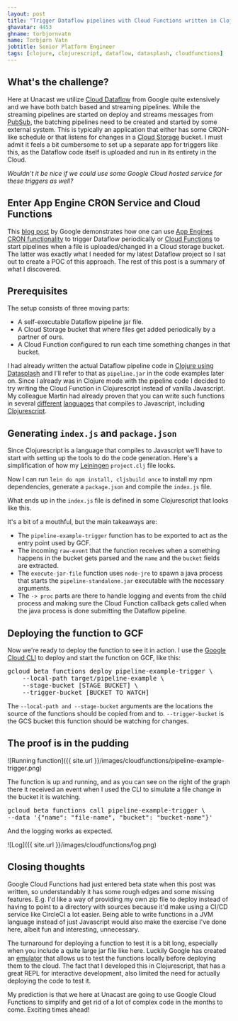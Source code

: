 ```yaml
---
layout: post
title: "Trigger Dataflow pipelines with Cloud Functions written in Clojurescript"
ghavatar: 4453
ghname: torbjornvatn
name: Torbjørn Vatn
jobtitle: Senior Platform Engineer
tags: [clojure, clojurescript, dataflow, datasplash, cloudfunctions]
---
```


## What's the challenge?
Here at Unacast we utilize [Cloud Dataflow](https://cloud.google.com/dataflow/) from Google quite extensively and
we have both batch based and streaming pipelines. While the streaming pipelines are started on deploy and streams
messages from [PubSub](https://cloud.google.com/pubsub/), the batching pipelines need to be created and started by some external system. This is typically an application that either has some CRON-like schedule or that listens
for changes in a [Cloud Storage](https://cloud.google.com/storage/) bucket.
I must admit it feels a bit cumbersome to set up a separate app for triggers like this, as the Dataflow code itself is uploaded and run in its entirety in the Cloud.

_Wouldn't it be nice if we could use some Google Cloud hosted service for these triggers as well?_

## Enter App Engine CRON Service and Cloud Functions

This [blog post](https://cloud.google.com/blog/big-data/2016/04/scheduling-dataflow-pipelines-using-app-engine-cron-service-or-cloud-functions) by Google demonstrates how one can use [App Engines CRON functionality](https://cloud.google.com/appengine/docs/flexible/go/scheduling-jobs-with-cron-yaml) to trigger Dataflow periodically or [Cloud Functions](https://cloud.google.com/functions/docs/) to start pipelines when a file is uploaded/changed in a Cloud storage bucket.
The latter was exactly what I needed for my latest Dataflow project so I sat out to create a POC of this approach. The rest of this post is a summary of what I discovered.

## Prerequisites

The setup consists of three moving parts:

- A self-executable Dataflow pipeline jar file.
- A Cloud Storage bucket that where files get added periodically by a partner of ours.
- A Cloud Function configured to run each time something changes in that bucket.

I had already written the actual Dataflow pipeline code in [Clojure using Datasplash](http://unacast.github.com/2016/12/07/how-datasplash-improved-our-dataflow/) and I'll refer to that as `pipeline.jar` in the code examples later on. Since I already was in Clojure mode with the pipeline code I decided to try writing the Cloud Function in Clojurescript instead of vanilla Javascript. My colleague Martin had already proven that you can write such functions in several [different](https://github.com/MartinSahlen/go-cloud-fn) [languages](https://github.com/MartinSahlen/fsharp-gcloud-functions) that compiles to Javascript, including [Clojurescript](https://github.com/MartinSahlen/cloud-fn-test).

## Generating `index.js` and `package.json`

Since Clojurescript is a language that compiles to Javascript we'll have to start with setting up the tools
to do the code generation. Here's a simplification of how my [Leiningen](https://leiningen.org/) `project.clj` file looks.
<script src="https://gist.github.com/torbjornvatn/9923ef733c5e400b16a72aaba9de92fd.js?file=project.clj"></script>

Now I can run `lein do npm install, cljsbuild once` to install my npm dependencies, generate a `package.json` and compile the `index.js` file.

What ends up in the `index.js` file is defined in some Clojurescript that looks like this.
<script src="https://gist.github.com/torbjornvatn/9923ef733c5e400b16a72aaba9de92fd.js?file=core.cljs"></script>

It's a bit of a mouthful, but the main takeaways are:

- The `pipeline-example-trigger` function has to be exported to act as the entry point used by GCF.
- The incoming `raw-event` that the function receives when a something happens in the bucket gets parsed and the `name` and the `bucket` fields are extracted.
- The `execute-jar-file` function uses `node-jre` to spawn a java process that starts the `pipeline-standalone.jar` executable with the necessary arguments.
- The `-> proc` parts are there to handle logging and events from the child process and making sure the
Cloud Function callback gets called when the java process is done submitting the Dataflow pipeline.

## Deploying the function to GCF
Now we're ready to deploy the function to see it in action. I use the [Google Cloud CLI](https://cloud.google.com/sdk/) to deploy and start the function on GCF, like this:
<pre class="highlight">gcloud beta functions deploy pipeline-example-trigger \
    --local-path target/pipeline-example \
    --stage-bucket [STAGE BUCKET] \
    --trigger-bucket [BUCKET TO WATCH]
</pre>

The `--local-path and --stage-bucket` arguments are the locations the source of the functions should be copied from and to. `--trigger-bucket` is the GCS bucket this function should be watching for changes.

## The proof is in the pudding

![Running function]({{ site.url }}/images/cloudfunctions/pipeline-example-trigger.png)

The function is up and running, and as you can see on the right of the graph there it received an event when I used the CLI to simulate a file change in the bucket it is watching.
<pre class="highlight">gcloud beta functions call pipeline-example-trigger \
--data '{"name": "file-name", "bucket": "bucket-name"}'
</pre>

And the logging works as expected.
<p> </p>
![Log]({{ site.url }}/images/cloudfunctions/log.png)

## Closing thoughts

Google Cloud Functions had just entered beta state when this post was written, so understandably it has some rough edges and some missing features. E.g. I'd like a way of providing my own zip file to deploy instead of having to point to a directory with sources because it'd make using a CI/CD service like CircleCI a lot easier. Being able to write functions in a JVM language instead of just Javascript would also make the exercise I've done here, albeit fun and interesting, unnecessary.

The turnaround for deploying a function to test it is a bit long, especially when you include a quite large jar file like here. Luckily Google has created an [emulator](https://github.com/GoogleCloudPlatform/cloud-functions-emulator) that allows us to test the functions locally before deploying them to the cloud. The fact that I developed this in Clojurescript, that has a great REPL for interactive development, also limited the need for actually deploying the code to test it.

My prediction is that we here at Unacast are going to use Google Cloud Functions to simplify and get rid of a lot of complex code in the months to come. Exciting times ahead!

